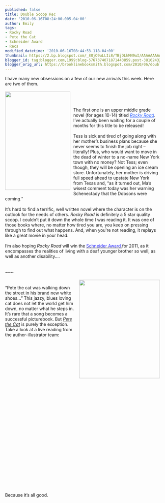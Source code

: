 ```yaml
---
published: false
title: Double Scoop Rec
date: '2010-06-16T08:24:00.005-04:00'
author: Emily
tags:
- Rocky Road
- Pete the Cat
- Schneider Award
- Recs
modified_datetime: '2010-06-16T08:44:53.118-04:00'
thumbnail: https://2.bp.blogspot.com/_88jO9uLLIi8/TBjDLkMN9uI/AAAAAAAAADg/bCM14djhtHA/s72-c/9780375863448.jpg
blogger_id: tag:blogger.com,1999:blog-5767374071871443859.post-3816243232286204009
blogger_orig_url: https://brooklinebooksmith.blogspot.com/2010/06/double-scoop-rec.html
---
```


I have many new obsessions on a few of our new arrivals this week.  Here are two of them.<br /><br /><a onblur="try {parent.deselectBloggerImageGracefully();} catch(e) {}" href="https://2.bp.blogspot.com/_88jO9uLLIi8/TBjDLkMN9uI/AAAAAAAAADg/bCM14djhtHA/s1600/9780375863448.jpg"><img style="margin: 0pt 10px 10px 0pt; float: left; cursor: pointer; width: 212px; height: 320px;" src="https://2.bp.blogspot.com/_88jO9uLLIi8/TBjDLkMN9uI/AAAAAAAAADg/bCM14djhtHA/s320/9780375863448.jpg" alt="" id="BLOGGER_PHOTO_ID_5483347149784479458" border="0" /></a><br /><br /><br />The first one is an upper middle grade novel (for ages 10-14) titled <a style="color: rgb(51, 102, 255);" href="https://www.brooklinebooksmith-shop.com/book/9780375863448"><span style="font-style: italic;">Rocky Road</span></a>.  I’ve actually been waiting for a couple of months for this title to be released!<br /><br />Tess is sick and tired of going along with her mother’s business plans because she never seems to finish the job right – literally!  Plus, who would want to move in the dead of winter to a no-name New York town with no money?  Not Tess; even though, they will be opening an ice cream store.  Unfortunately, her mother is driving full speed ahead to upstate New York from Texas and, “as it turned out, Ma’s wisest comment today was her warning Schenectady that the Dobsons were coming.”<br /><br />It’s hard to find a terrific, well written novel where the character is on the outlook for the needs of others.  <span style="font-style: italic;">Rocky Road</span> is definitely a 5 star quality scoop.  I couldn’t put it down the whole time I was reading it.  It was one of those books where, no matter how tired you are, you keep on pressing through to find out what happens.  And, when you're not reading, it replays like a great movie in your head.<br /><br />I’m also hoping <span style="font-style: italic;">Rocky Road</span> will win the <a href="https://www.ala.org/ala/awardsgrants/awardsrecords/schneideraward/schneiderfamily.cfm"><span style="color: rgb(51, 51, 255);">Schneider Award</span> </a>for 2011, as it encompasses the realities of living with a deaf younger brother so well, as well as another disability....<br /><br /><br />~~~<br /><br /><a onblur="try {parent.deselectBloggerImageGracefully();} catch(e) {}" href="https://4.bp.blogspot.com/_88jO9uLLIi8/TBjEgJBpgeI/AAAAAAAAADo/w9OxOBGRD9M/s1600/Petecover.jpg"><img style="margin: 0pt 0pt 10px 10px; float: right; cursor: pointer; width: 263px; height: 320px;" src="https://4.bp.blogspot.com/_88jO9uLLIi8/TBjEgJBpgeI/AAAAAAAAADo/w9OxOBGRD9M/s320/Petecover.jpg" alt="" id="BLOGGER_PHOTO_ID_5483348602781270498" border="0" /></a><br />“Pete the cat was walking down the street in his brand new white shoes…”  This jazzy, blues loving cat does not let the world get him down, no matter what he steps in.  It’s rare that a song becomes a successful picturebook.  But<span style="color: rgb(51, 51, 255);"> </span><span style="font-style: italic; color: rgb(51, 51, 255);"><a href="https://www.brooklinebooksmith-shop.com/book/9780061906220">Pete the Cat</a></span><span style="color: rgb(51, 51, 255);"> </span>is purely the exception.  Take a look at a live reading from the author-illustrator team:<br /><br /><object height="344" width="425"><param name="movie" value="https://www.youtube.com/v/nUubMSfIs-U&amp;hl=en_US&amp;fs=1"><param name="allowFullScreen" value="true"><param name="allowscriptaccess" value="always"><embed src="https://www.youtube.com/v/nUubMSfIs-U&amp;hl=en_US&amp;fs=1" allowscriptaccess="never" allowfullscreen="true" wmode="transparent" type="application/x-shockwave-flash" height="344" width="425"></embed></object><br /><br />Because it’s all good.